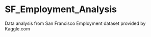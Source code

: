 # SF_Employment_Analysis
Data analysis from San Francisco Employment dataset provided by Kaggle.com
